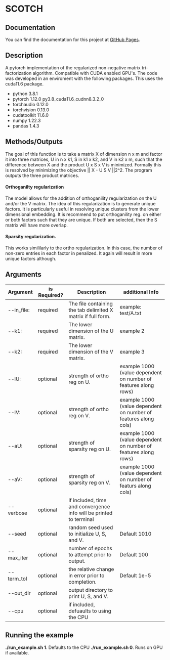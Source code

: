 # SCOTCH 

## Documentation
You can find the documentation for this project at [GitHub Pages](https://roy-lab.github.io/SCOTCH/).


## Description 
A pytorch implementation of the regularized non-negative matrix tri-factorization algorithm. Compatible with CUDA enabled GPU's. The code was developed in an enviroment with the following packages. This uses the cuda11.6 package.  

- python 3.8.1
- pytorch 1.12.0 py3.8_cuda11.6_cudnn8.3.2_0
- torchaudio  0.12.0 
- torchvision 0.13.0
- cudatoolkit 11.6.0
- numpy 1.22.3
- pandas 1.4.3 

## Methods/Outputs
The goal of this function is to take a matrix X of dimension n x m and factor it into three matrices, U in n x k1, S in k1 x k2, and V in k2 x m, such that the difference between X and the product U x S x V is minimized. Formally this is resolved by minimizing the objective || X - U S V ||2^2. The program outputs the three product matrices. 

#### Orthoganilty regularization
The model allows for the addition of orthoganility regularization on the U and/or the V matrix. The idea of this regularization is to generate unique factors. It is particularly useful in resolving unique clusters from the lower dimensional embedding. It is recommend to put orthoganility reg. on either or both factors such that they are unique. If both are selected, then the S matrix will have more overlap. 

#### Sparsity regularization. 
This works simililarly to the ortho regularization. In this case, the number of non-zero entries in each factor in penalized. It again will result in more unique factors although. 

## Arguments 

| Argument | is Required? | Description | additional Info |
| ---------|--------------|-------------|-----------------|
| --in_file: | required | The file containing the tab delimited X matrix if full form. | example: test/A.txt |
| --k1:		   | required |	The lower dimension of the U matrix.                         | example 2| 
| --k2:		   | required | The lower dimension of the V matrix.                         | example 3|
| --lU:		   | optional	|	strength of ortho reg on U.                                  | example 1000 (value dependent on number of features along rows) |
| --lV:		   | optional	|	strength of ortho reg on V.                                  | example 1000 (value dependent on number of features along cols) |
| --aU:		   | optional	|	strength of sparsity reg on U. |example 1000 (value dependent on number of features along rows) |
| --aV:		   | optional	|	strength of sparsity reg on V. |example 1000 (value dependent on number of featurs along cols) |
| --verbose	 | optional |		if included, time and convergence info will be printed to terminal |
| --seed		 | optional	|	random seed used to initialize U, S, and V. | Default 1010 |
| --max_iter | optional	|	number of epochs to attempt prior to output.| Default 100  |
| --term_tol | optional	|	the relative change in error prior to completion. | Default 1e-5 |	
| --out_dir	 | optional	|	output directory to print U, S, and V.  |
| --cpu		   | optional	|	if included, defuaults to using the CPU | 

## Running the example 
**./run_example.sh 1**.  Defaults to the CPU 
**./run_example.sh 0**.  Runs on GPU if available. 
